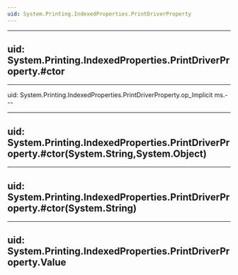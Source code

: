 ```yaml
---
uid: System.Printing.IndexedProperties.PrintDriverProperty
---
```


---
uid: System.Printing.IndexedProperties.PrintDriverProperty.#ctor
---

---
uid: System.Printing.IndexedProperties.PrintDriverProperty.op_Implicit
ms.---

---
uid: System.Printing.IndexedProperties.PrintDriverProperty.#ctor(System.String,System.Object)
---

---
uid: System.Printing.IndexedProperties.PrintDriverProperty.#ctor(System.String)
---

---
uid: System.Printing.IndexedProperties.PrintDriverProperty.Value
---
